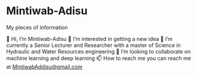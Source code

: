 # Mintiwab-Adisu
My pieces of information

👋 Hi, I’m Mintiwab-Adisu
👀 I’m interested in getting a new idea
🌱 I’m currently a Senior Lecturer and Researcher with a master of Science in Hydraulic and Water Resources engineering
💞️ I’m looking to collaborate on machine learning and deep learning
📫 How to reach me you can reach me at MintiwabAddisu@gmail.com
